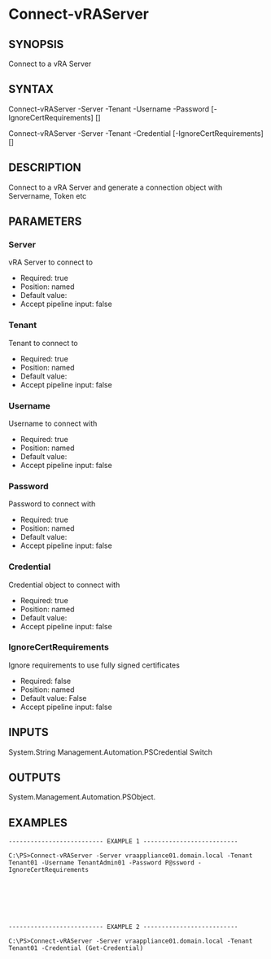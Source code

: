 # Connect-vRAServer

## SYNOPSIS
    
Connect to a vRA Server

## SYNTAX
 Connect-vRAServer -Server <String> -Tenant <String> -Username <String> -Password <String> [-IgnoreCertRequirements] [<CommonParameters>] Connect-vRAServer -Server <String> -Tenant <String> -Credential <PSCredential> [-IgnoreCertRequirements] [<CommonParameters>]    

## DESCRIPTION

Connect to a vRA Server and generate a connection object with Servername, Token etc

## PARAMETERS


### Server

vRA Server to connect to

* Required: true
* Position: named
* Default value: 
* Accept pipeline input: false

### Tenant

Tenant to connect to

* Required: true
* Position: named
* Default value: 
* Accept pipeline input: false

### Username

Username to connect with

* Required: true
* Position: named
* Default value: 
* Accept pipeline input: false

### Password

Password to connect with

* Required: true
* Position: named
* Default value: 
* Accept pipeline input: false

### Credential

Credential object to connect with

* Required: true
* Position: named
* Default value: 
* Accept pipeline input: false

### IgnoreCertRequirements

Ignore requirements to use fully signed certificates

* Required: false
* Position: named
* Default value: False
* Accept pipeline input: false

## INPUTS

System.String
Management.Automation.PSCredential
Switch

## OUTPUTS

System.Management.Automation.PSObject.

## EXAMPLES
```
-------------------------- EXAMPLE 1 --------------------------

C:\PS>Connect-vRAServer -Server vraappliance01.domain.local -Tenant Tenant01 -Username TenantAdmin01 -Password P@ssword -IgnoreCertRequirements







-------------------------- EXAMPLE 2 --------------------------

C:\PS>Connect-vRAServer -Server vraappliance01.domain.local -Tenant Tenant01 -Credential (Get-Credential)
```

